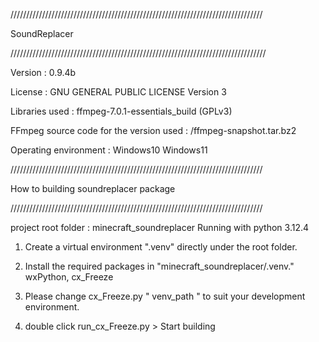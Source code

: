 
////////////////////////////////////////////////////////////////////////////////

SoundReplacer  

/////////////////////////////////////////////////////////////////////////////////

Version : 0.9.4b

License : GNU GENERAL PUBLIC LICENSE Version 3
 
Libraries used : ffmpeg-7.0.1-essentials_build (GPLv3) 

FFmpeg source code for the version used : /ffmpeg-snapshot.tar.bz2

Operating environment : Windows10 Windows11

////////////////////////////////////////////////////////////////////////////////

How to building soundreplacer package

////////////////////////////////////////////////////////////////////////////////

project root folder : minecraft_soundreplacer
Running with python 3.12.4

1. Create a virtual environment ".venv" directly under the root folder.

2. Install the required packages in "minecraft_soundreplacer/.venv."
    wxPython, cx_Freeze

3. Please change cx_Freeze.py " venv_path " to suit your development environment.

4. double click run_cx_Freeze.py > Start building


